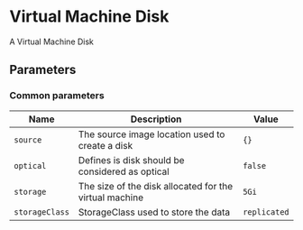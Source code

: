 # Virtual Machine Disk

A Virtual Machine Disk

## Parameters

### Common parameters

| Name           | Description                                            | Value        |
| -------------- | ------------------------------------------------------ | ------------ |
| `source`       | The source image location used to create a disk        | `{}`         |
| `optical`      | Defines is disk should be considered as optical        | `false`      |
| `storage`      | The size of the disk allocated for the virtual machine | `5Gi`        |
| `storageClass` | StorageClass used to store the data                    | `replicated` |
